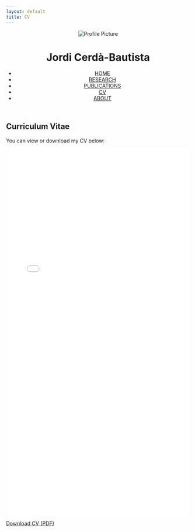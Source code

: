 ```yaml
---
layout: default
title: CV
---
```


<header class="header-with-photo">
  <img class="profile-pic" src="{{ '/assets/images/profile.png' | relative_url }}" alt="Profile Picture">
  <div class="header-text">
    <h1>Jordi Cerdà-Bautista</h1>
    <nav>
      <ul>
        <li><a href="/index.html">HOME</a></li>
        <li><a href="/research.html">RESEARCH</a></li>
        <li><a href="/publications.html">PUBLICATIONS</a></li>
        <li><a href="/cv.html">CV</a></li>
        <li><a href="/about.html">ABOUT</a></li>
      </ul>
    </nav>
  </div>
</header>

<section class="bio">
<h1>Curriculum Vitae</h1>
<p>You can view or download my CV below:</p>

<embed src="/assets/cv.pdf" type="application/pdf" width="100%" height="1000px" />

<p><a href="/assets/cv.pdf" target="_blank">Download CV (PDF)</a></p>
</section>
